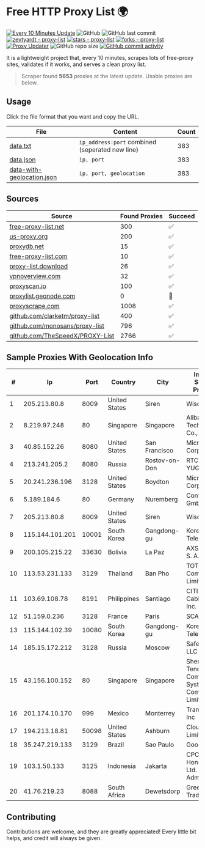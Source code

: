
# Free HTTP Proxy List 🌍

[![Every 10 Minutes Update](https://github.com/mertguvencli/http-proxy-list/actions/workflows/main.yml/badge.svg?branch=main)](https://github.com/mertguvencli/http-proxy-list/actions/workflows/main.yml)
![GitHub](https://img.shields.io/github/license/mertguvencli/http-proxy-list)
![GitHub last commit](https://img.shields.io/github/last-commit/mertguvencli/http-proxy-list)
[![zevtyardt - proxy-list](https://img.shields.io/static/v1?label=zevtyardt&message=proxy-list&color=blue&logo=github)](https://github.com/zevtyardt/proxy-list "Go to GitHub repo")
[![stars - proxy-list](https://img.shields.io/github/stars/zevtyardt/proxy-list?style=social)](https://github.com/zevtyardt/proxy-list)
[![forks - proxy-list](https://img.shields.io/github/forks/zevtyardt/proxy-list?style=social)](https://github.com/zevtyardt/proxy-list)
[![Proxy Updater](https://github.com/zevtyardt/proxy-list/workflows/Proxy%20Updater/badge.svg)](https://github.com/zevtyardt/proxy-list/actions?query=workflow:"Proxy+Updater")
![GitHub repo size](https://img.shields.io/github/repo-size/zevtyardt/proxy-list)
[![GitHub commit activity](https://img.shields.io/github/commit-activity/m/zevtyardt/proxy-list?logo=commits)](https://github.com/zevtyardt/proxy-list/commits/main)

It is a lightweight project that, every 10 minutes, scrapes lots of free-proxy sites, validates if it works, and serves a clean proxy list.

> Scraper found **5653** proxies at the latest update. Usable proxies are below.

## Usage

Click the file format that you want and copy the URL.

|File|Content|Count|
|----|-------|-----|
|[data.txt](https://raw.githubusercontent.com/mertguvencli/http-proxy-list/main/proxy-list/data.txt)|`ip_address:port` combined (seperated new line)|383|
|[data.json](https://raw.githubusercontent.com/mertguvencli/http-proxy-list/main/proxy-list/data.json)|`ip, port`|383|
|[data-with-geolocation.json](https://raw.githubusercontent.com/mertguvencli/http-proxy-list/main/proxy-list/data-with-geolocation.json)|`ip, port, geolocation`|383|

## Sources

|Source|Found Proxies|Succeed|
|------|-------------|-------|
|[free-proxy-list.net](https://free-proxy-list.net)|300|✅|
|[us-proxy.org](https://www.us-proxy.org)|200|✅|
|[proxydb.net](http://proxydb.net)|15|✅|
|[free-proxy-list.com](https://free-proxy-list.com/?page=&port=&type%5B%5D=http&type%5B%5D=https&up_time=0&search=Search)|10|✅|
|[proxy-list.download](https://www.proxy-list.download/HTTP)|26|✅|
|[vpnoverview.com](https://vpnoverview.com/privacy/anonymous-browsing/free-proxy-servers)|32|✅|
|[proxyscan.io](https://www.proxyscan.io)|100|✅|
|[proxylist.geonode.com](https://proxylist.geonode.com/api/proxy-list?limit=300&page=1&sort_by=lastChecked&sort_type=desc&protocols=http,https)|0|🚫|
|[proxyscrape.com](https://api.proxyscrape.com/v2/?request=displayproxies&protocol=http&timeout=10000&country=all&ssl=all&anonymity=all)|1008|✅|
|[github.com/clarketm/proxy-list](https://raw.githubusercontent.com/clarketm/proxy-list/master/proxy-list-raw.txt)|400|✅|
|[github.com/monosans/proxy-list](https://raw.githubusercontent.com/monosans/proxy-list/main/proxies/http.txt)|796|✅|
|[github.com/TheSpeedX/PROXY-List](https://raw.githubusercontent.com/TheSpeedX/PROXY-List/master/http.txt)|2766|✅|


## Sample Proxies With Geolocation Info

|#|Ip|Port|Country|City|Internet Service Provider|
|-|--|----|-------|----|-------------------------|
|1|205.213.80.8|8009|United States|Siren|WiscNet|
|2|8.219.97.248|80|Singapore|Singapore|Alibaba (US) Technology Co., Ltd.|
|3|40.85.152.26|8080|United States|San Francisco|Microsoft Corporation|
|4|213.241.205.2|8080|Russia|Rostov-on-Don|RTCOMM-YUG|
|5|20.241.236.196|3128|United States|Boydton|Microsoft Corporation|
|6|5.189.184.6|80|Germany|Nuremberg|Contabo GmbH|
|7|205.213.80.8|8009|United States|Siren|WiscNet|
|8|115.144.101.201|10001|South Korea|Gangdong-gu|Korea Telecom|
|9|200.105.215.22|33630|Bolivia|La Paz|AXS Bolivia S. A.|
|10|113.53.231.133|3129|Thailand|Ban Pho|TOT Public Company Limited|
|11|103.69.108.78|8191|Philippines|Santiago|CITI Cableworld Inc.|
|12|51.159.0.236|3128|France|Paris|SCALEWAY|
|13|115.144.102.39|10080|South Korea|Gangdong-gu|Korea Telecom|
|14|185.15.172.212|3128|Russia|Moscow|SafeData LLC|
|15|43.156.100.152|80|Singapore|Singapore|Shenzhen Tencent Computer Systems Company Limited|
|16|201.174.10.170|999|Mexico|Monterrey|Transtelco Inc|
|17|194.213.18.81|50098|United States|Ashburn|Clouvider Limited|
|18|35.247.219.133|3129|Brazil|Sao Paulo|Google LLC|
|19|103.1.50.133|3125|Indonesia|Jakarta|CPCNet Hong Kong Ltd. - IP Administrator|
|20|41.76.219.23|8088|South Africa|Dewetsdorp|Green Flash Trading|



## Contributing

Contributions are welcome, and they are greatly appreciated! Every
little bit helps, and credit will always be given.

